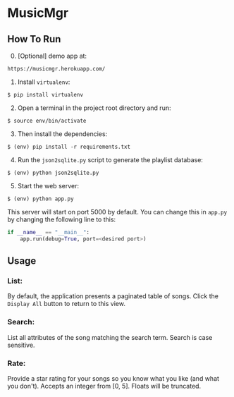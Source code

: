 # MusicMgr

## How To Run
0. [Optional] demo app at:
```
https://musicmgr.herokuapp.com/
```

1. Install `virtualenv`:
```
$ pip install virtualenv
```

2. Open a terminal in the project root directory and run:
```
$ source env/bin/activate
```

3. Then install the dependencies:
```
$ (env) pip install -r requirements.txt
```

4. Run the `json2sqlite.py` script to generate the playlist database:
```
$ (env) python json2sqlite.py
```

5. Start the web server:
```
$ (env) python app.py
```

This server will start on port 5000 by default. You can change this in `app.py` by changing the following line to this:

```python
if __name__ == "__main__":
    app.run(debug=True, port=<desired port>)
```

## Usage

### List:
By default, the application presents a paginated table of songs.
Click the `Display All` button to return to this view.

### Search:
List all attributes of the song matching the search term.
Search is case sensitive.

### Rate:
Provide a star rating for your songs so you know what you like (and what you don't).
Accepts an integer from [0, 5].
Floats will be truncated.